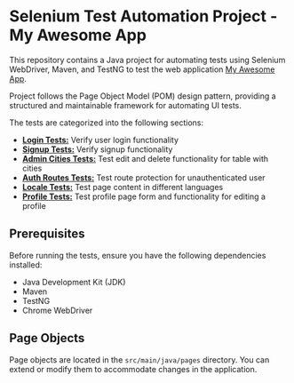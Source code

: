 # Selenium Test Automation Project - My Awesome App

This repository contains a Java project for automating tests using Selenium WebDriver,
Maven, and TestNG to test the web application [My Awesome App](https://vue-demo.daniel-avellaneda.com/).

Project follows the Page Object Model (POM) design pattern, providing a structured and maintainable
framework for automating UI tests.

The tests are categorized into the following sections:

- [**Login Tests:**](test_cases/TS_LOGIN_PAGE.md) Verify user login functionality
- [**Signup Tests:**](test_cases/TS_SIGN_UP_PAGE.md) Verify signup functionality
- [**Admin Cities Tests:**](test_cases/TS_ADMIN_CITIES_PAGE.md) Test edit and delete functionality for table with cities
- [**Auth Routes Tests:**](test_cases/TS_AUTH_ROUTES.md) Test route protection for unauthenticated user 
- [**Locale Tests:**](test_cases/TS_LOCALE.md) Test page content in different languages
- [**Profile Tests:**](test_cases/TS_PROFILE_PAGE.md) Test profile page form and functionality for editing a profile

## Prerequisites

Before running the tests, ensure you have the following dependencies installed:

- Java Development Kit (JDK)
- Maven
- TestNG
- Chrome WebDriver


## Page Objects

Page objects are located in the `src/main/java/pages` directory. You can extend or modify them to accommodate changes in the application.